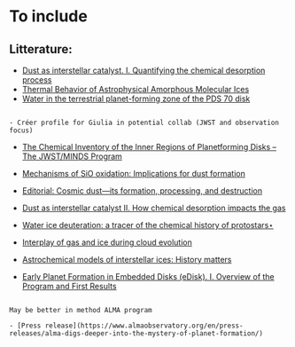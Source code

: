 # To include

## Litterature:

- [Dust as interstellar catalyst. I. Quantifying the chemical desorption process](https://ui.adsabs.harvard.edu/abs/2016A%26A...585A..24M/abstract)
- [Thermal Behavior of Astrophysical Amorphous Molecular Ices](https://arxiv.org/ftp/arxiv/papers/2307/2307.11275.pdf)
- [Water in the terrestrial planet-forming zone of the PDS 70 disk](https://arxiv.org/pdf/2307.12040.pdf)



```{note}

- Créer profile for Giulia in potential collab (JWST and observation focus) 

```

- [The Chemical Inventory of the Inner Regions of Planetforming Disks – The JWST/MINDS Program](https://arxiv.org/pdf/2307.16729.pdf)
- [Mechanisms of SiO oxidation: Implications for dust formation](https://www.frontiersin.org/articles/10.3389/fspas.2023.1135156/full)
- [Editorial: Cosmic dust—its formation, processing, and destruction](https://www.frontiersin.org/articles/10.3389/fspas.2023.1242545/full)
- [Dust as interstellar catalyst II. How chemical desorption impacts the gas](https://www.aanda.org/articles/aa/abs/2016/01/aa27187-15/aa27187-15.html)
- [Water ice deuteration: a tracer of the chemical history of protostars⋆](https://www.aanda.org/articles/aa/abs/2013/02/aa20084-12/aa20084-12.html)
- [Interplay of gas and ice during cloud evolution](https://www.aanda.org/articles/aa/abs/2015/04/aa24503-14/aa24503-14.html)
- [Astrochemical models of interstellar ices: History matters](https://www.aanda.org/articles/aa/full_html/2023/07/aa46188-23/aa46188-23.html)



- [Early Planet Formation in Embedded Disks (eDisk). I. Overview of the Program and First Results](https://iopscience.iop.org/article/10.3847/1538-4357/acd384)

```{note}

May be better in method ALMA program

- [Press release](https://www.almaobservatory.org/en/press-releases/alma-digs-deeper-into-the-mystery-of-planet-formation/)

```

